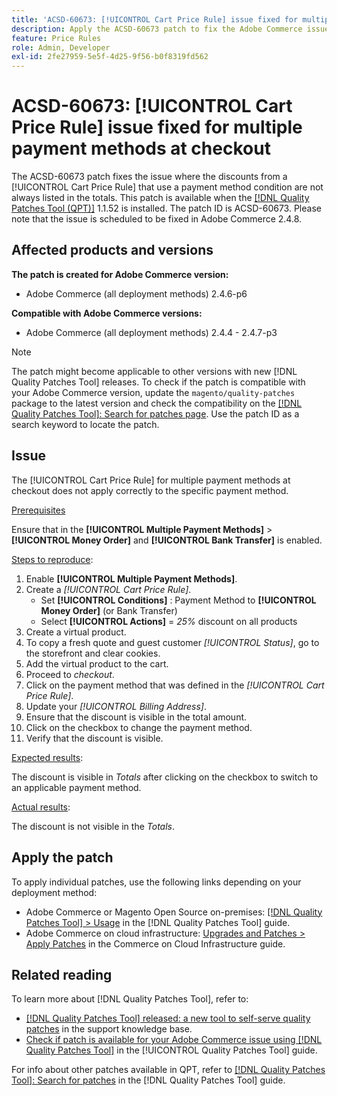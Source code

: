 ```yaml
---
title: 'ACSD-60673: [!UICONTROL Cart Price Rule] issue fixed for multiple payment methods at checkout'
description: Apply the ACSD-60673 patch to fix the Adobe Commerce issue where the discounts from a [!UICONTROL Cart Price Rule] that use a payment method condition are not always listed in the totals.
feature: Price Rules
role: Admin, Developer
exl-id: 2fe27959-5e5f-4d25-9f56-b0f8319fd562
---
```

# ACSD-60673: [!UICONTROL Cart Price Rule] issue fixed for multiple payment methods at checkout

The ACSD-60673 patch fixes the issue where the discounts from a [!UICONTROL Cart Price Rule] that use a payment method condition are not always listed in the totals. This patch is available when the [[!DNL Quality Patches Tool (QPT)]](https://experienceleague.adobe.com/en/docs/commerce-operations/tools/quality-patches-tool/quality-patches-tool-to-self-serve-quality-patches) 1.1.52 is installed. The patch ID is ACSD-60673. Please note that the issue is scheduled to be fixed in Adobe Commerce 2.4.8.

## Affected products and versions

**The patch is created for Adobe Commerce version:**

* Adobe Commerce (all deployment methods) 2.4.6-p6

**Compatible with Adobe Commerce versions:**

* Adobe Commerce (all deployment methods) 2.4.4 - 2.4.7-p3

>[!NOTE]
>
>The patch might become applicable to other versions with new [!DNL Quality Patches Tool] releases. To check if the patch is compatible with your Adobe Commerce version, update the `magento/quality-patches` package to the latest version and check the compatibility on the [[!DNL Quality Patches Tool]: Search for patches page](https://experienceleague.adobe.com/tools/commerce-quality-patches/index.html). Use the patch ID as a search keyword to locate the patch.

## Issue

The [!UICONTROL Cart Price Rule] for multiple payment methods at checkout does not apply correctly to the specific payment method.

<u>Prerequisites</u>

Ensure that in the **[!UICONTROL Multiple Payment Methods]** > **[!UICONTROL Money Order]** and **[!UICONTROL Bank Transfer]** is enabled.

<u>Steps to reproduce</u>:

1. Enable **[!UICONTROL Multiple Payment Methods]**.
1. Create a *[!UICONTROL Cart Price Rule]*.
    * Set **[!UICONTROL Conditions]** : Payment Method to **[!UICONTROL Money Order]** (or Bank Transfer)
    * Select **[!UICONTROL Actions]** = *25%* discount on all products
1. Create a virtual product.
1. To copy a fresh quote and guest customer *[!UICONTROL Status]*, go to the storefront and clear cookies.
1. Add the virtual product to the cart.
1. Proceed to *checkout*.
1. Click on the payment method that was defined in the *[!UICONTROL Cart Price Rule]*.
1. Update your *[!UICONTROL Billing Address]*.
1. Ensure that the discount is visible in the total amount.
1. Click on the checkbox to change the payment method.
1. Verify that the discount is visible.

<u>Expected results</u>:

The discount is visible in *Totals* after clicking on the checkbox to switch to an applicable payment method.

<u>Actual results</u>:

The discount is not visible in the *Totals*.

## Apply the patch

To apply individual patches, use the following links depending on your deployment method:

* Adobe Commerce or Magento Open Source on-premises: [[!DNL Quality Patches Tool] > Usage](/help/tools/quality-patches-tool/usage.md) in the [!DNL Quality Patches Tool] guide.
* Adobe Commerce on cloud infrastructure: [Upgrades and Patches > Apply Patches](https://experienceleague.adobe.com/docs/commerce-cloud-service/user-guide/develop/upgrade/apply-patches.html) in the Commerce on Cloud Infrastructure guide.

## Related reading

To learn more about [!DNL Quality Patches Tool], refer to:

* [[!DNL Quality Patches Tool] released: a new tool to self-serve quality patches](https://experienceleague.adobe.com/en/docs/commerce-operations/tools/quality-patches-tool/quality-patches-tool-to-self-serve-quality-patches) in the support knowledge base.
* [Check if patch is available for your Adobe Commerce issue using [!DNL Quality Patches Tool]](/help/tools/quality-patches-tool/patches-available-in-qpt/check-patch-for-magento-issue-with-magento-quality-patches.md) in the [!UICONTROL Quality Patches Tool] guide.

For info about other patches available in QPT, refer to [[!DNL Quality Patches Tool]: Search for patches](https://experienceleague.adobe.com/tools/commerce-quality-patches/index.html) in the [!DNL Quality Patches Tool] guide.
